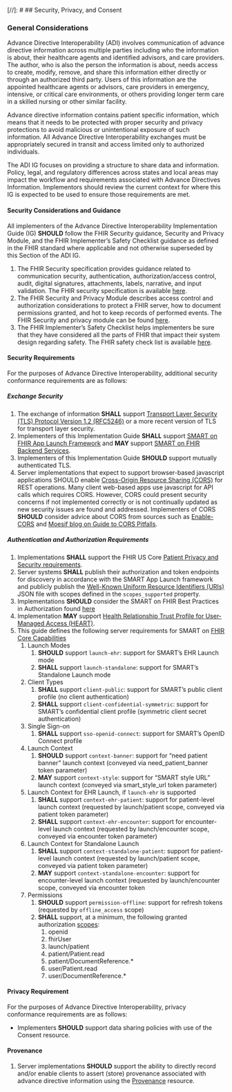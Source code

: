 [//]: #  ## Security, Privacy, and Consent 

### General Considerations

Advance Directive Interoperability (ADI) involves communication of advance directive information across multiple parties including who the information is about, their healthcare agents and identified advisors, and care providers. The author, who is also the person the information is about, needs access to create, modify, remove, and share this information either directly or through an authorized third party. Users of this information are the appointed healthcare agents or advisors, care providers in emergency, intensive, or critical care environments, or others providing longer term care in a skilled nursing or other similar facility.

Advance directive information contains patient specific information, which means that it needs to be protected with proper security and privacy protections to avoid malicious or unintentional exposure of such information. All Advance Directive Interoperability exchanges must be appropriately secured in transit and access limited only to authorized individuals.

The ADI IG focuses on providing a structure to share data and information. Policy, legal, and regulatory differences across states and local areas may impact the workflow and requirements associated with Advance Directives Information. Implementors should review the current context for where this IG is expected to be used to ensure those requirements are met.


#### Security Considerations and Guidance
All implementers of the Advance Directive Interoperability Implementation Guide (IG) **SHOULD** follow the FHIR Security guidance, Security and Privacy Module, and the FHIR Implementer’s Safety Checklist guidance as defined in the FHIR standard where applicable and not otherwise superseded by this Section of the ADI IG.

1.	The FHIR Security specification provides guidance related to communication security, authentication, authorization/access control, audit, digital signatures, attachments, labels, narrative, and input validation. The FHIR security specification is available [here](http://hl7.org/fhir/R4/security.html).
2.	The FHIR Security and Privacy Module describes access control and authorization considerations to protect a FHIR server, how to document permissions granted, and hot to keep records of performed events. The FHIR Security and privacy module can be found [here](http://hl7.org/fhir/R4/secpriv-module.html).
3.	The FHIR Implementer’s Safety Checklist helps implementers be sure that they have considered all the parts of FHIR that impact their system design regarding safety. The FHIR safety check list is available [here](http://hl7.org/fhir/R4/safety.html).

#### Security Requirements
For the purposes of Advance Directive Interoperability, additional security conformance requirements are as follows:

##### Exchange Security
1.	The exchange of information **SHALL** support [Transport Layer Security (TLS) Protocol Version 1.2 (RFC5246)](https://www.rfc-editor.org/rfc/rfc5246) or a more recent version of TLS for transport layer security.
2.	Implementers of this Implementation Guide **SHALL** support [SMART on FHIR App Launch Framework](http://hl7.org/fhir/smart-app-launch/index.html) and **MAY** support [SMART on FHIR Backend Services](https://hl7.org/fhir/uv/bulkdata/authorization/index.html).
3.	Implementers of this Implementation Guide **SHOULD** support mutually authenticated TLS.
4.	Server implementations that expect to support browser-based javascript applications SHOULD enable [Cross-Origin Resource Sharing (CORS)](https://www.w3.org/TR/cors/) for REST operations. Many client web-based apps use javascript for API calls which requires CORS. However, CORS could present security concerns if not implemented correctly or is not continually updated as new security issues are found and addressed. Implementers of CORS **SHOULD** consider advice about CORS from sources such as [Enable-CORS](http://enable-cors.org/) and [Moesif blog on Guide to CORS Pitfalls](https://www.moesif.com/blog/technical/cors/Authoritative-Guide-to-CORS-Cross-Origin-Resource-Sharing-for-REST-APIs/).

##### Authentication and Authorization Requirements
1.	Implementations **SHALL** support the FHIR US Core [Patient Privacy and Security requirements](https://www.hl7.org/fhir/us/core/security.html).
2.	Server systems **SHALL** publish their authorization and token endpoints for discovery in accordance with the SMART App Launch framework and publicly publish the [Well-Known Uniform Resource Identifiers (URIs)](https://hl7.org/fhir/smart-app-launch/conformance/index.html#using-well-known) JSON file with scopes defined in the `scopes_supported` property.
3.	Implementations **SHOULD** consider the SMART on FHIR Best Practices in Authorization found [here](http://hl7.org/fhir/smart-app-launch/best-practices.html)
4.  Implementation **MAY** support [Health Relationship Trust Profile for User-Managed Access (HEART)](https://openid.net/specs/openid-heart-uma2-1_0.html).
5.  This guide defines the following server requirements for SMART on [FHIR Core Capabilities](https://hl7.org/fhir/smart-app-launch/conformance/index.html#smart-on-fhir-core-capabilities-and-capability-sets)
    1.  Launch Modes
        1.  **SHOULD** support `launch-ehr`: support for SMART’s EHR Launch mode
        2.  **SHALL** support `launch-standalone`: support for SMART’s Standalone Launch mode
    2.  Client Types
        1.  **SHALL** support `client-public`: support for SMART’s public client profile (no client authentication)
        2.  **SHALL** support `client-confidential-symmetric`: support for SMART’s confidential client profile (symmetric client secret authentication)
    3.  Single Sign-on
        1.  **SHALL** support `sso-openid-connect`: support for SMART’s OpenID Connect profile
    4.  Launch Context
        1.  **SHOULD** support `context-banner`: support for “need patient banner” launch context (conveyed via need_patient_banner token parameter)
        2.  **MAY** support `context-style`: support for “SMART style URL” launch context (conveyed via smart_style_url token parameter)
    5.  Launch Context for EHR Launch, if `launch-ehr` is supported
        1.  **SHALL** support `context-ehr-patient`: support for patient-level launch context (requested by launch/patient scope, conveyed via patient token parameter)
        2.  **SHALL** support `context-ehr-encounter`: support for encounter-level launch context (requested by launch/encounter scope, conveyed via encounter token parameter)
    6.  Launch Context for Standalone Launch
        1.  **SHALL** support `context-standalone-patient`: support for patient-level launch context (requested by launch/patient scope, conveyed via patient token parameter)
        2.  **MAY** support `context-standalone-encounter`: support for encounter-level launch context (requested by launch/encounter scope, conveyed via encounter token 
    7.  Permissions 
        1.  **SHOULD** support `permission-offline`: support for refresh tokens (requested by `offline_access` scope)
        2.  **SHALL** support, at a minimum, the following granted authorization [scopes](http://hl7.org/fhir/smart-app-launch/scopes-and-launch-context/index.html):
            1.  openid
            2.	fhirUser
            3.	launch/patient
            4.	patient/Patient.read
            6.	patient/DocumentReference.*
            7.	user/Patient.read
            8.	user/DocumentReference.*

<!--  TODO
#### Individual-Authorized Exchange
1.	http://hl7.org/fhir/us/davinci-pdex/Member-AuthorizedOAuth2Exchange.html
-->

#### Privacy Requirement
For the purposes of Advance Directive Interoperability, privacy conformance requirements are as follows:
- Implementers **SHOULD** support data sharing policies with use of the Consent resource.

#### Provenance
1.	Server implementations **SHOULD** support the ability to directly record and/or enable clients to assert (store) provenance associated with advance directive information using the [Provenance](http://hl7.org/fhir/R4/provenance.html) resource.

<!-- TODO Consider US Core requirements
https://www.hl7.org/fhir/us/core/security.html
-->